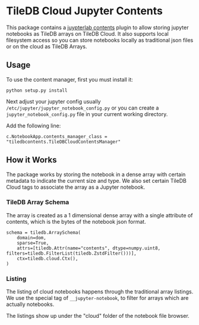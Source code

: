 # TileDB Cloud Jupyter Contents

This package contains a [juypterlab contents](https://jupyter-notebook.readthedocs.io/en/stable/extending/contents.html)
plugin to allow storing jupyter notebooks as TileDB arrays on TileDB Cloud. It also supports local filesystem access so
you can store notebooks locally as traditional json files or on the cloud as TileDB Arrays.

## Usage

To use the content manager, first you must install it:

```
python setup.py install
```

Next adjust your jupyter config usually `/etc/jupyter/jupyter_notebook_config.py` or you can create a
`jupyter_notebook_config.py` file in your current working directory.

Add the following line:
```
c.NotebookApp.contents_manager_class = "tiledbcontents.TileDBCloudContentsManager"
```

## How it Works

The package works by storing the notebook in a dense array with certain metadata to indicate the current size
and type. We also set certain TileDB Cloud tags to associate the array as a Jupyter notebook.

### TileDB Array Schema

The array is created as a 1 dimensional dense array with a single attribute of contents, which is the bytes of the
notebook json format.

```
schema = tiledb.ArraySchema(
    domain=dom,
    sparse=True,
    attrs=[tiledb.Attr(name="contents", dtype=numpy.uint8, filters=tiledb.FilterList(tiledb.ZstdFilter()))],
    ctx=tiledb.cloud.Ctx(),
)
```

### Listing

The listing of cloud notebooks happens through the traditional array listings. We use the special tag of
`__jupyter-notebook`, to filter for arrays which are actually notebooks.

The listings show up under the "cloud" folder of the notebook file browser.
